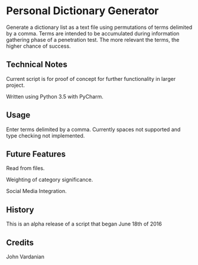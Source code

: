 # Personal Dictionary Generator

Generate a dictionary list as a text file using permutations of terms delimited by a comma. Terms are intended to be accumulated during information gathering phase of a penetration test. The more relevant the terms, the higher chance of success.

## Technical Notes

Current script is for proof of concept for further functionality in larger project.

Written using Python 3.5 with PyCharm.


## Usage

Enter terms delimited by a comma. Currently spaces not supported and type checking not implemented.

## Future Features

Read from files.

Weighting of category significance.

Social Media Integration.

## History

This is an alpha release of a script that began June 18th of 2016

## Credits

John Vardanian
